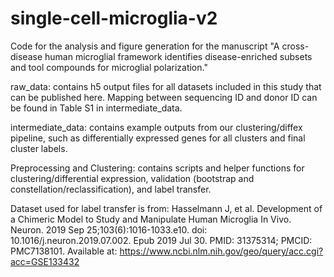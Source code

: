 # single-cell-microglia-v2
Code for the analysis and figure generation for the manuscript "A cross-disease human microglial framework identifies disease-enriched subsets and tool compounds for microglial polarization."


raw_data: contains h5 output files for all datasets included in this study that can be published here. Mapping between sequencing ID and donor ID can be found in Table S1 in intermediate_data.

intermediate_data: contains example outputs from our clustering/diffex pipeline, such as differentially expressed genes for all clusters and final cluster labels.

Preprocessing and Clustering: contains scripts and helper functions for clustering/differential expression, validation (bootstrap and constellation/reclassification), and label transfer. 

Dataset used for label transfer is from:
Hasselmann J, et al. Development of a Chimeric Model to Study and Manipulate Human Microglia In Vivo. Neuron. 2019 Sep 25;103(6):1016-1033.e10. doi: 10.1016/j.neuron.2019.07.002. Epub 2019 Jul 30. PMID: 31375314; PMCID: PMC7138101.
Available at: https://www.ncbi.nlm.nih.gov/geo/query/acc.cgi?acc=GSE133432

